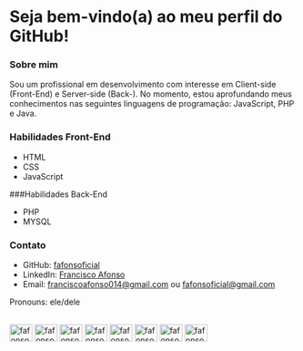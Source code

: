 # Seja bem-vindo(a) ao meu perfil do GitHub!

### Sobre mim

Sou um profissional em desenvolvimento com interesse em Client-side (Front-End) e Server-side (Back-). No momento, estou aprofundando meus conhecimentos nas seguintes linguagens de programação: JavaScript, PHP e Java.

### Habilidades Front-End
- HTML
- CSS
- JavaScript

###Habilidades Back-End
- PHP
- MYSQL
### Contato

 - GitHub: <a href="https://github.com/fafonsoficial" target="_self">fafonsoficial</a>
 - LinkedIn: <a href="https://www.linkedin.com/in/francisco-afonso-1b903b204/" target="_self">Francisco Afonso</a>
 - Email: franciscoafonso014@gmail.com ou fafonsoficial@gmail.com


Pronouns: ele/dele

<div style="display: inline_block"><br>
  <img align="center" alt="fafonso-HTML" height="30" width="40" src="https://cdn.jsdelivr.net/gh/devicons/devicon@latest/icons/html5/html5-plain-wordmark.svg" />
  <img align="center" alt="fafonso-CSS" height="30" width="40" src="https://cdn.jsdelivr.net/gh/devicons/devicon@latest/icons/css3/css3-plain-wordmark.svg" />
  <img align="center" alt="fafonso-JS" height="30" width="40" src="https://cdn.jsdelivr.net/gh/devicons/devicon@latest/icons/javascript/javascript-original.svg" />
  <img align="center" alt="fafonso-FIGMA" height="30" width="40" src="https://cdn.jsdelivr.net/gh/devicons/devicon@latest/icons/figma/figma-original.svg" />
  <img align="center" alt="fafonso-PHP" height="30" width="40" src="https://cdn.jsdelivr.net/gh/devicons/devicon@latest/icons/php/php-original.svg" />
  <img align="center" alt="fafonso-BOOSTRAP" height="30" width="40" src="https://cdn.jsdelivr.net/gh/devicons/devicon@latest/icons/bootstrap/bootstrap-original-wordmark.svg" />
  <img align="center" alt="fafonso-SQLDEVELOPER" height="30" width="40"  src="https://cdn.jsdelivr.net/gh/devicons/devicon@latest/icons/sqldeveloper/sqldeveloper-original.svg" />
  <img align="center" alt="fafonso-MYSQL" height="30" width="40" src="https://cdn.jsdelivr.net/gh/devicons/devicon@latest/icons/mysql/mysql-original.svg" />         
</div>


 
   
